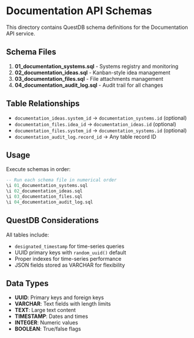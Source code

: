 # Documentation API Schemas

This directory contains QuestDB schema definitions for the Documentation API service.

## Schema Files

1. **01_documentation_systems.sql** - Systems registry and monitoring
2. **02_documentation_ideas.sql** - Kanban-style idea management
3. **03_documentation_files.sql** - File attachments management
4. **04_documentation_audit_log.sql** - Audit trail for all changes

## Table Relationships

- `documentation_ideas.system_id` → `documentation_systems.id` (optional)
- `documentation_files.idea_id` → `documentation_ideas.id` (optional)
- `documentation_files.system_id` → `documentation_systems.id` (optional)
- `documentation_audit_log.record_id` → Any table record ID

## Usage

Execute schemas in order:

```sql
-- Run each schema file in numerical order
\i 01_documentation_systems.sql
\i 02_documentation_ideas.sql
\i 03_documentation_files.sql
\i 04_documentation_audit_log.sql
```

## QuestDB Considerations

All tables include:
- `designated_timestamp` for time-series queries
- UUID primary keys with `random_uuid()` default
- Proper indexes for time-series performance
- JSON fields stored as VARCHAR for flexibility

## Data Types

- **UUID**: Primary keys and foreign keys
- **VARCHAR**: Text fields with length limits
- **TEXT**: Large text content
- **TIMESTAMP**: Dates and times
- **INTEGER**: Numeric values
- **BOOLEAN**: True/false flags